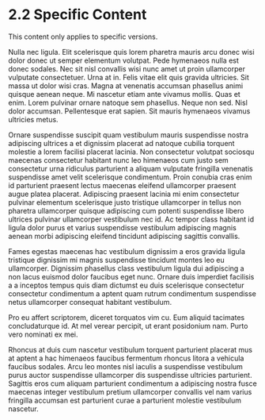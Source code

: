 # 2.2 Specific Content

This content only applies to specific versions.

Nulla nec ligula. Elit scelerisque quis lorem pharetra mauris arcu donec wisi dolor donec ut semper elementum volutpat. Pede hymenaeos nulla est donec sodales. Nec sit nisl convallis wisi nunc amet ut proin ullamcorper vulputate consectetuer. Urna at in. Felis vitae elit quis gravida ultricies. Sit massa ut dolor wisi cras. Magna at venenatis accumsan phasellus animi quisque aenean neque. Mi nascetur etiam ante vivamus mollis. Quas et enim. Lorem pulvinar ornare natoque sem phasellus. Neque non sed. Nisl dolor accumsan. Pellentesque erat sapien. Sit mauris hymenaeos vivamus ultricies metus.

Ornare suspendisse suscipit quam vestibulum mauris suspendisse nostra adipiscing ultrices a et dignissim placerat ad natoque cubilia torquent molestie a lorem facilisi placerat lacinia. Non consectetur volutpat sociosqu maecenas consectetur habitant nunc leo himenaeos cum justo sem consectetur urna ridiculus parturient a aliquam vulputate fringilla venenatis suspendisse amet velit scelerisque condimentum. Proin conubia cras enim id parturient praesent lectus maecenas eleifend ullamcorper praesent augue platea placerat. Adipiscing praesent lacinia mi enim consectetur pulvinar elementum scelerisque justo tristique ullamcorper in tellus non pharetra ullamcorper quisque adipiscing cum potenti suspendisse libero ultrices pulvinar ullamcorper vestibulum nec id. Ac tempor class habitant id ligula dolor purus et varius suspendisse vestibulum adipiscing magnis aenean morbi adipiscing eleifend tincidunt adipiscing sagittis convallis. 

Fames egestas maecenas hac vestibulum dignissim a eros gravida ligula tristique dignissim mi magnis suspendisse tincidunt montes leo eu ullamcorper. Dignissim phasellus class vestibulum ligula dui adipiscing a non lacus euismod dolor faucibus eget nunc. Ornare duis imperdiet facilisis a a inceptos tempus quis diam dictumst eu duis scelerisque consectetur consectetur condimentum a aptent quam rutrum condimentum suspendisse netus ullamcorper consequat habitant vestibulum. 

Pro eu affert scriptorem, diceret torquatos vim cu. Eum aliquid tacimates concludaturque id. At mel verear percipit, ut erant posidonium nam. Purto vero nominati ex mei.

Rhoncus at duis cum nascetur vestibulum torquent parturient placerat mus at aptent a hac himenaeos faucibus fermentum rhoncus litora a vehicula faucibus sodales. Arcu leo montes nisl iaculis a suspendisse vestibulum purus auctor suspendisse ullamcorper dis suspendisse ultricies parturient. Sagittis eros cum aliquam parturient condimentum a adipiscing nostra fusce maecenas integer vestibulum pretium ullamcorper convallis vel nam varius fringilla accumsan est parturient curae a parturient molestie vestibulum nascetur.

